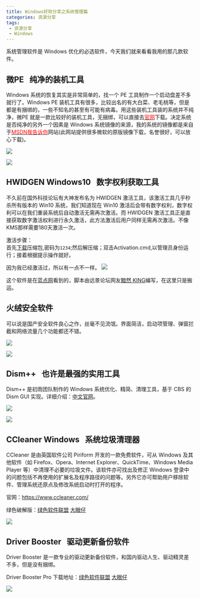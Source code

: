 ```yaml
---
title: Windows好软分享之系统管理篇
categories: 资源分享
tags:
 - 资源分享
 - Windows
---
```


系统管理软件是 Windows 优化的必选软件，今天我们就来看看我用的那几款软件。

<!-- more -->

## 微PE &nbsp; 纯净的装机工具

Windows 系统的恢复其实是非常简单的，找一个 PE 工具制作一个启动盘差不多就行了。Windows PE 装机工具有很多，比较出名的有大白菜、老毛桃等，但是都是有捆绑的，一些不知名的甚至有可能有病毒。用这些装机工具装的系统并不纯净，微PE 就是一款比较好的装机工具，无捆绑，可以直接去[<font color="red">官网</font>](http://www.wepe.com.cn/download.html)下载。决定系统是否纯净的另外一个因素是 Windows 系统镜像的来源，我的系统的镜像都是来自于[<font color="red">MSDN我告诉你</font>](https://msdn.itellyou.cn/)网站(此网站提供很多微软的原版镜像下载，名誉很好，可以放心下载)。

![](https://blog-1253491707.piccd.myqcloud.com/images/%E5%BE%AEPE-1.png/style)

![](https://blog-1253491707.piccd.myqcloud.com/images/%E5%BE%AEPE-2.png/style)

## HWIDGEN Windows10 &nbsp; 数字权利获取工具

不久前在国外科技论坛有大神发布名为 HWIDGEN 激活工具，该激活工具几乎秒杀所有版本的 Win10 系统，我们知道现在 Win10 激活后会带有数字权利，数字权利可以在我们重装系统后自动激活无需再次激活。而 HWIDGEN 激活工具正是直接获取数字激活权利进行永久激活，此方法激活后用户同样无需再次激活。不像KMS那样需要180天激活一次。

激活步骤：  
首先[下载](https://pan.baidu.com/s/1p7shUvl0MBtB866tDEreUg)压缩包,密码为`1234`;然后解压缩；双击Activation.cmd,以管理员身份运行；接着根据提示操作就好。

因为我已经激活过，所以有一点不一样。
![](https://blog-1253491707.piccd.myqcloud.com/images/HWIDGEN.gif/style)

这个软件是在[蓝点网](https://www.landiannews.com/archives/47882.html)看到的，脚本由远景论坛网友[黯然 KING](http://bbs.pcbeta.com/viewthread-1786788-1-1.html)编写，在这里只是搬运。

## 火绒安全软件

可以说是国产安全软件良心之作，丝毫不见流氓。界面简洁，启动项管理、弹窗拦截和网络流量几个功能都还不错。

![](https://blog-1253491707.piccd.myqcloud.com/images/huorong.png/style)

![](https://blog-1253491707.piccd.myqcloud.com/images/huorong2.png/style)

## Dism++ &nbsp; 也许是最强的实用工具

Dism++ 是初雨团队制作的 Windows 系统优化、精简、清理工具，基于 CBS 的 Dism GUI 实现。详细介绍：[中文官网](https://www.chuyu.me/zh-Hans/)。

![](https://blog-1253491707.piccd.myqcloud.com/images/Dism%2B%2B-1.png/style)

![](https://blog-1253491707.piccd.myqcloud.com/images/Dism%2B%2B-2.png/style)

## CCleaner Windows &nbsp; 系统垃圾清理器

CCleaner 是由英国软件公司 Piriform 开发的一款免费软件，可从 Windows 及其他软件（如 Firefox、Opera、Internet Explorer、QuickTime、Windows Media Player 等）中清理不必要的垃圾文件。该软件亦可找出及修正 Windows 登录中的问题包括不再使用的扩展名及程序路径的问题等。另外它亦可帮助用户移除软件、管理系统还原点及修改系统启动时打开的程序。

官网：<https://www.ccleaner.com/>

绿色破解版：[绿色软件联盟](http://www.xdowns.com/soft/6/12/2006/Soft_30947.html)
[大眼仔](http://www.dayanzai.me/ccleaner.html)

![](https://blog-1253491707.piccd.myqcloud.com/images/CCleaner.png/style)

## Driver Booster &nbsp; 驱动更新备份软件

Driver Booster 是一款专业的驱动更新备份软件，和国内驱动人生、驱动精灵差不多，但是没有捆绑。

Driver Booster Pro 下载地址：[绿色软件联盟](http://www.xdowns.com/soft/6/drivers/2013/Soft_106365.html)
[大眼仔](http://www.dayanzai.me/iobit-driver-booster.html)

![](https://blog-1253491707.piccd.myqcloud.com/images/DriverBooster.png/style)
